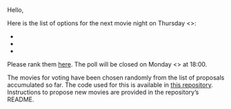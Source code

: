 Hello,

Here is the list of options for the next movie night on Thursday <>:

* [](https://www.imdb.com/title/<>/)
* [](https://www.imdb.com/title/<>/)
* [](https://www.imdb.com/title/<>/)

Please rank them [here](). The poll will be closed on Monday <> at 18:00.

The movies for voting have been chosen randomly from the list of proposals accumulated so far. The code used for this is available in [this repository](https://github.com/andrey-popov/cine-club). Instructions to propose new movies are provided in the repository’s README.
